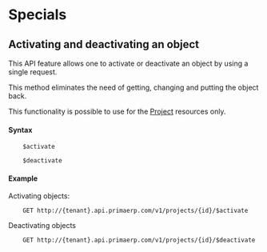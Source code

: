 Specials
==

## Activating and deactivating an object

This API feature allows one to activate or deactivate an object by using a single request.

This method eliminates the need of getting, changing and putting the object back.

This functionality is possible to use for the [Project](/resources/time/project.md) resources only.

#### Syntax

		$activate

		$deactivate

#### Example

Activating objects:

		GET http://{tenant}.api.primaerp.com/v1/projects/{id}/$activate

Deactivating objects

		GET http://{tenant}.api.primaerp.com/v1/projects/{id}/$deactivate

